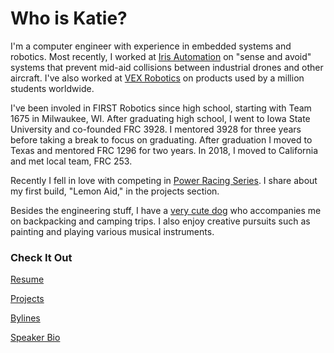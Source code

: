 # Who is Katie?
I'm a computer engineer with experience in embedded systems and robotics. Most recently, I worked at [Iris Automation](https://www.irisonboard.com/) on "sense and avoid" systems that prevent mid-aid collisions between industrial drones and other aircraft. I've also worked at [VEX Robotics](https://www.vexrobotics.com/) on products used by a million students worldwide.

I've been involed in FIRST Robotics since high school, starting with Team 1675 in Milwaukee, WI. After graduating high school, I went to Iowa State University and co-founded FRC 3928. I mentored 3928 for three years before taking a break to focus on graduating. After graduation I moved to Texas and mentored FRC 1296 for two years. In 2018, I moved to California and met local team, FRC 253.

Recently I fell in love with competing in [Power Racing Series](http://www.powerracingseries.org/). I share about my first build, "Lemon Aid," in the projects section.

Besides the engineering stuff, I have a [very cute dog](https://www.instagram.com/gatsbypaws/) who accompanies me on backpacking and camping trips. I also enjoy creative pursuits such as painting and playing various musical instruments.


### Check It Out
[Resume](Resume_.pdf)

[Projects](projects.md)

[Bylines](bylines.md)

[Speaker Bio](bio.md) 
